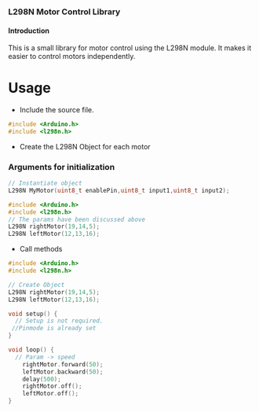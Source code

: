 ### L298N Motor Control Library

#### Introduction
This is a small library for motor control using the L298N module. It makes it easier to control motors independently.

# Usage
- Include the source file.

```c++
#include <Arduino.h>
#include <l298n.h>

```
- Create the L298N Object for each motor
### Arguments for initialization

```c++
// Instantiate object
L298N MyMotor(uint8_t enablePin,uint8_t input1,uint8_t input2);

```

```c++
#include <Arduino.h>
#include <l298n.h>
// The params have been discussed above
L298N rightMotor(19,14,5);
L298N leftMotor(12,13,16);
```
- Call methods


```c++
#include <Arduino.h>
#include <l298n.h>

// Create Object
L298N rightMotor(19,14,5);
L298N leftMotor(12,13,16);

void setup() {
  // Setup is not required.
 //Pinmode is already set
}

void loop() {
  // Param -> speed
    rightMotor.forward(50);
    leftMotor.backward(50);
    delay(500);
    rightMotor.off();
    leftMotor.off();
}
```

